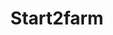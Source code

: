 ---
layout: work
permalink: /project/s2f
keyword: work
title-long: Start2farm
title: Start2farm
logo: /img/s2f/s2f-logo.png
logo-alt: Start2farm logo
hero: /img/s2f/s2f-hero.jpg
hero-alt: Close-up shot of wheat grass growing in a field.
funding: USDA, NIFA, National Agriculture Library, and the Farm Bureau
year: 2011&mdash;2013
link:  http://newfarmers.usda.gov
link-print: start2farm.gov (retired)
role-1: Brand Strategist
role-2: UX Designer
role-3: Front-End Developer
two-1: /img/s2f/s2f-ipad-1.png
two-1-alt: Start2farm on iPad
two-2: /img/s2f/s2f-ipad-2.png
two-2-alt: Start2farm on iPad
bio-1: In 2011 we began working with the USDA to design and develop Start2Farm.gov&#58; an online database connecting beginning farmers and ranchers with available programs and resources.
bio-2: Our Drupal site managed complicated taxomonies and faceted search (using <a href="http://lucene.apache.org/solr/">Solr</a>) in order to provide a smart and easy-to-access aggregation of farming and ranching resources.
bio-3: In 2015, the site content was merged into the USDA's newfarmers.usda.gov.
three: /img/s2f/s2f-desktop.png
three-alt: Start2farm home page on a desktop
colorClass: s2f
---